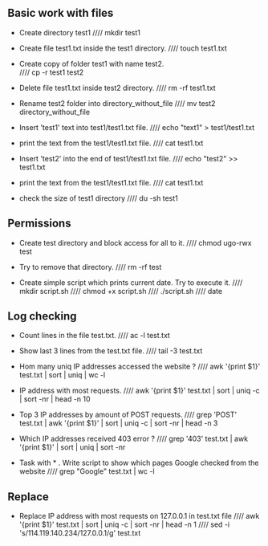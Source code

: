 ## Basic work with files

- Create directory test1
 //// mkdir test1

- Create file test1.txt inside the test1 directory.
 //// touch test1.txt

- Create copy of folder test1 with name test2.  
 //// cp -r test1 test2

- Delete file test1.txt inside test2 directory.
 //// rm -rf test1.txt

- Rename test2 folder into directory_without_file
 //// mv test2 directory_without_file

- Insert 'test1' text into test1/test1.txt file.
 //// echo "text1" > test1/test1.txt

- print the text from the test1/test1.txt file.
 //// cat test1.txt

- Insert 'test2' into the end of test1/test1.txt file.
 //// echo "test2" >> test1.txt

- print the text from the test1/test1.txt file.
 //// cat test1.txt

- check the size of test1 directory
 //// du -sh test1

## Permissions

- Create test directory and block access for all to it.
 //// chmod ugo-rwx test

- Try to remove that directory.
 //// rm -rf test

- Create simple script which prints current date. Try to execute it.
 //// mkdir script.sh 
 //// chmod +x script.sh
 //// ./script.sh
 ////  date

## Log checking

- Count lines in the file test.txt.
 //// ac -l test.txt

- Show last 3 lines from the test.txt file. 
 //// tail -3 test.txt

- Hom many uniq IP addresses accessed the website ? 
 //// awk '{print $1}' test.txt | sort | uniq | wc -l

- IP address with most requests.
 //// awk '{print $1}' test.txt | sort | uniq -c | sort -nr | head -n 10

- Top 3 IP addresses by amount of POST requests.
 //// grep 'POST' test.txt | awk '{print $1}' | sort | uniq -c | sort -nr | head -n 3

- Which IP addresses received 403 error ? 
 //// grep '403' test.txt | awk '{print $1}' | sort | uniq | sort -nr

- Task with * . Write script to show which pages Google checked from the website 
 //// grep "Google" test.txt | wc -l

## Replace

- Replace IP address with most requests on 127.0.0.1 in test.txt file 
 //// awk '{print $1}' test.txt | sort | uniq -c | sort -nr | head -n 1
 //// sed -i 's/114.119.140.234/127.0.0.1/g' test.txt
